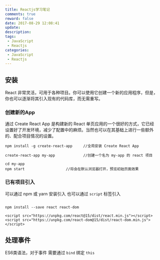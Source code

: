 ```yaml
---
title: Reactjs学习笔记
comments: true
reward: false
date: 2017-08-29 12:08:41
update:
description:
tags:
 - JavaScript
 - Reactjs
categories:
 - JavaScript
 - Reactjs
---
```



## 安装

React 非常灵活，可用于各种项目。你可以使用它创建一个新的应用程序，但是，你也可以逐渐将其引入现有的代码库，而无需重写。

### 创建新的App

通过 Create React App 是构建新的 React 单页应用的一个很好的方式，它已经设置好了开发环境，减少了配置中的麻烦。当然也可以在其基础上进行一些额外的、配合项目情况的设置。

```stylus?linenums
npm install -g create-react-app		//全局安装 Create React App

create-react-app my-app				//创建一个名为 my-app 的 react 项目

cd my-app
npm start					//将会在默认浏览器打开，预览初始页面效果
```

### 已有项目引入

可以通过 npm 或 yarn 安装引入 也可以通过 `script` 标签引入

```stylus?linenums

npm install --save react react-dom

<script src="https://unpkg.com/react@15/dist/react.min.js"></script>
<script src="https://unpkg.com/react-dom@15/dist/react-dom.min.js"></script>
```

## 处理事件

ES6类语法，对于事件 需要通过 `bind` 绑定 `this` 